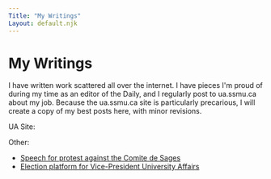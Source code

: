 ```yaml
---
Title: "My Writings"
Layout: default.njk
---
```


# My Writings

I have written work scattered all over the internet. I have pieces I'm proud of during my time as an editor of the Daily, and I regularly post to ua.ssmu.ca about my job. Because the ua.ssmu.ca site is particularly precarious, I will create a copy of my best posts here, with minor revisions. 

UA Site:

Other: 
* [Speech for protest against the Comite de Sages](/writing/CAQ-speech)
* [Election platform for Vice-President University Affairs](/writing/platform)
